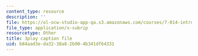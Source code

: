 ```yaml
---
content_type: resource
description: ''
file: https://ol-ocw-studio-app-qa.s3.amazonaws.com/courses/7-014-introductory-biology-spring-2005/b84aad3eda3238a82b904b341df64331_7aNYj3zyVkc.srt
file_type: application/x-subrip
resourcetype: Other
title: 3play caption file
uid: b84aad3e-da32-38a8-2b90-4b341df64331
---
```

